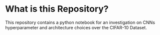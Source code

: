 # What is this Repository?
This repository contains a python notebook for an investigation on CNNs hyperparameter and architecture choices over the CIFAR-10 Dataset.  